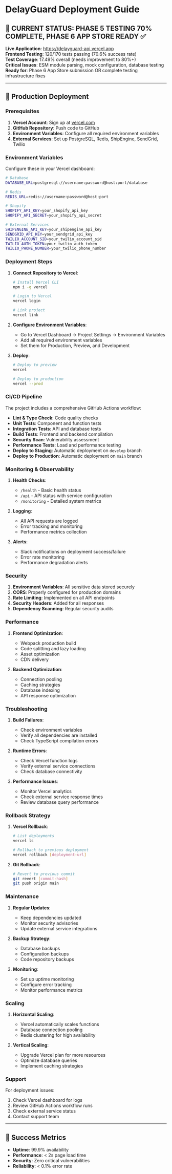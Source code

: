# DelayGuard Deployment Guide

## 🎉 **CURRENT STATUS: PHASE 5 TESTING 70% COMPLETE, PHASE 6 APP STORE READY** ✅

**Live Application**: https://delayguard-api.vercel.app  
**Frontend Testing**: 120/170 tests passing (70.6% success rate)  
**Test Coverage**: 17.49% overall (needs improvement to 80%+)  
**Critical Issues**: ESM module parsing, mock configuration, database testing  
**Ready for**: Phase 6 App Store submission OR complete testing infrastructure fixes  

---

## 🚀 **Production Deployment**

### **Prerequisites**

1. **Vercel Account**: Sign up at [vercel.com](https://vercel.com)
2. **GitHub Repository**: Push code to GitHub
3. **Environment Variables**: Configure all required environment variables
4. **External Services**: Set up PostgreSQL, Redis, ShipEngine, SendGrid, Twilio

### **Environment Variables**

Configure these in your Vercel dashboard:

```bash
# Database
DATABASE_URL=postgresql://username:password@host:port/database

# Redis
REDIS_URL=redis://username:password@host:port

# Shopify
SHOPIFY_API_KEY=your_shopify_api_key
SHOPIFY_API_SECRET=your_shopify_api_secret

# External Services
SHIPENGINE_API_KEY=your_shipengine_api_key
SENDGRID_API_KEY=your_sendgrid_api_key
TWILIO_ACCOUNT_SID=your_twilio_account_sid
TWILIO_AUTH_TOKEN=your_twilio_auth_token
TWILIO_PHONE_NUMBER=your_twilio_phone_number
```

### **Deployment Steps**

1. **Connect Repository to Vercel**:
   ```bash
   # Install Vercel CLI
   npm i -g vercel
   
   # Login to Vercel
   vercel login
   
   # Link project
   vercel link
   ```

2. **Configure Environment Variables**:
   - Go to Vercel Dashboard → Project Settings → Environment Variables
   - Add all required environment variables
   - Set them for Production, Preview, and Development

3. **Deploy**:
   ```bash
   # Deploy to preview
   vercel
   
   # Deploy to production
   vercel --prod
   ```

### **CI/CD Pipeline**

The project includes a comprehensive GitHub Actions workflow:

- **Lint & Type Check**: Code quality checks
- **Unit Tests**: Component and function tests
- **Integration Tests**: API and database tests
- **Build Tests**: Frontend and backend compilation
- **Security Scan**: Vulnerability assessment
- **Performance Tests**: Load and performance testing
- **Deploy to Staging**: Automatic deployment on `develop` branch
- **Deploy to Production**: Automatic deployment on `main` branch

### **Monitoring & Observability**

1. **Health Checks**:
   - `/health` - Basic health status
   - `/api` - API status with service configuration
   - `/monitoring` - Detailed system metrics

2. **Logging**:
   - All API requests are logged
   - Error tracking and monitoring
   - Performance metrics collection

3. **Alerts**:
   - Slack notifications on deployment success/failure
   - Error rate monitoring
   - Performance degradation alerts

### **Security**

1. **Environment Variables**: All sensitive data stored securely
2. **CORS**: Properly configured for production domains
3. **Rate Limiting**: Implemented on all API endpoints
4. **Security Headers**: Added for all responses
5. **Dependency Scanning**: Regular security audits

### **Performance**

1. **Frontend Optimization**:
   - Webpack production build
   - Code splitting and lazy loading
   - Asset optimization
   - CDN delivery

2. **Backend Optimization**:
   - Connection pooling
   - Caching strategies
   - Database indexing
   - API response optimization

### **Troubleshooting**

1. **Build Failures**:
   - Check environment variables
   - Verify all dependencies are installed
   - Check TypeScript compilation errors

2. **Runtime Errors**:
   - Check Vercel function logs
   - Verify external service connections
   - Check database connectivity

3. **Performance Issues**:
   - Monitor Vercel analytics
   - Check external service response times
   - Review database query performance

### **Rollback Strategy**

1. **Vercel Rollback**:
   ```bash
   # List deployments
   vercel ls
   
   # Rollback to previous deployment
   vercel rollback [deployment-url]
   ```

2. **Git Rollback**:
   ```bash
   # Revert to previous commit
   git revert [commit-hash]
   git push origin main
   ```

### **Maintenance**

1. **Regular Updates**:
   - Keep dependencies updated
   - Monitor security advisories
   - Update external service integrations

2. **Backup Strategy**:
   - Database backups
   - Configuration backups
   - Code repository backups

3. **Monitoring**:
   - Set up uptime monitoring
   - Configure error tracking
   - Monitor performance metrics

### **Scaling**

1. **Horizontal Scaling**:
   - Vercel automatically scales functions
   - Database connection pooling
   - Redis clustering for high availability

2. **Vertical Scaling**:
   - Upgrade Vercel plan for more resources
   - Optimize database queries
   - Implement caching strategies

### **Support**

For deployment issues:
1. Check Vercel dashboard for logs
2. Review GitHub Actions workflow runs
3. Check external service status
4. Contact support team

---

## 🎯 **Success Metrics**

- **Uptime**: 99.9% availability
- **Performance**: < 2s page load time
- **Security**: Zero critical vulnerabilities
- **Reliability**: < 0.1% error rate